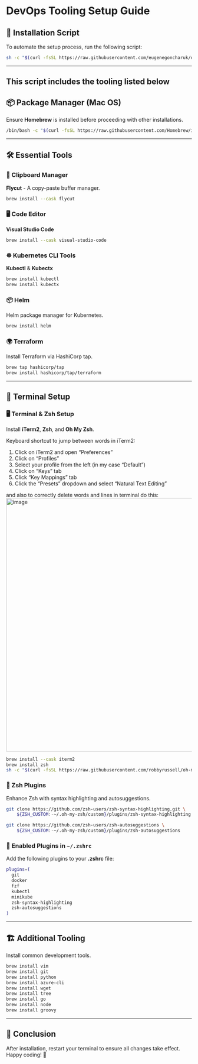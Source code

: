 # DevOps Tooling Setup Guide

## 🚀 Installation Script
To automate the setup process, run the following script:

```sh
sh -c "$(curl -fsSL https://raw.githubusercontent.com/eugenegoncharuk/devops-tools-installation/main/install.sh)"
```

---

## This script includes the tooling listed below

## 📦 Package Manager (Mac OS)
Ensure **Homebrew** is installed before proceeding with other installations.
```sh
/bin/bash -c "$(curl -fsSL https://raw.githubusercontent.com/Homebrew/install/HEAD/install.sh)"
```

---

## 🛠 Essential Tools

### 📝 Clipboard Manager
**Flycut** - A copy-paste buffer manager.
```sh
brew install --cask flycut
```

### 🖥 Code Editor
**Visual Studio Code**
```sh
brew install --cask visual-studio-code
```

### ☸️ Kubernetes CLI Tools
**Kubectl** & **Kubectx**
```sh
brew install kubectl
brew install kubectx
```

### 📦 Helm
Helm package manager for Kubernetes.
```sh
brew install helm
```

### 🌍 Terraform
Install Terraform via HashiCorp tap.
```sh
brew tap hashicorp/tap
brew install hashicorp/tap/terraform
```

---

## 🔧 Terminal Setup

### 🖥 Terminal & Zsh Setup
Install **iTerm2**, **Zsh**, and **Oh My Zsh**.

Keyboard shortcut to jump between words in iTerm2:
1. Click on iTerm2 and open “Preferences”
2. Click on “Profiles”
3. Select your profile from the left (in my case “Default”)
4. Click on “Keys” tab
5. Click “Key Mappings” tab
6. Click the “Presets” dropdown and select “Natural Text Editing”

and also to correctly delete words and lines in terminal do this:
<img width="686" alt="image" src="https://github.com/user-attachments/assets/6630fa96-a12a-4b06-8708-9683bb27e1a4" />

```sh
brew install --cask iterm2
brew install zsh
sh -c "$(curl -fsSL https://raw.githubusercontent.com/robbyrussell/oh-my-zsh/master/tools/install.sh)"
```

### 🧩 Zsh Plugins
Enhance Zsh with syntax highlighting and autosuggestions.
```sh
git clone https://github.com/zsh-users/zsh-syntax-highlighting.git \
    ${ZSH_CUSTOM:-~/.oh-my-zsh/custom}/plugins/zsh-syntax-highlighting

git clone https://github.com/zsh-users/zsh-autosuggestions \
    ${ZSH_CUSTOM:-~/.oh-my-zsh/custom}/plugins/zsh-autosuggestions
```

### 🔌 Enabled Plugins in `~/.zshrc`
Add the following plugins to your **.zshrc** file:
```sh
plugins=(
  git
  docker
  fzf
  kubectl
  minikube
  zsh-syntax-highlighting
  zsh-autosuggestions
)
```

---

## 🏗 Additional Tooling
Install common development tools.
```sh
brew install vim
brew install git
brew install python
brew install azure-cli
brew install wget
brew install tree
brew install go
brew install node
brew install groovy
```

---

## 🎯 Conclusion
After installation, restart your terminal to ensure all changes take effect.
Happy coding! 🚀

